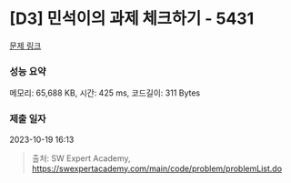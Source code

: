 # [D3] 민석이의 과제 체크하기 - 5431 

[문제 링크](https://swexpertacademy.com/main/code/problem/problemDetail.do?contestProbId=AWVl3rWKDBYDFAXm) 

### 성능 요약

메모리: 65,688 KB, 시간: 425 ms, 코드길이: 311 Bytes

### 제출 일자

2023-10-19 16:13



> 출처: SW Expert Academy, https://swexpertacademy.com/main/code/problem/problemList.do